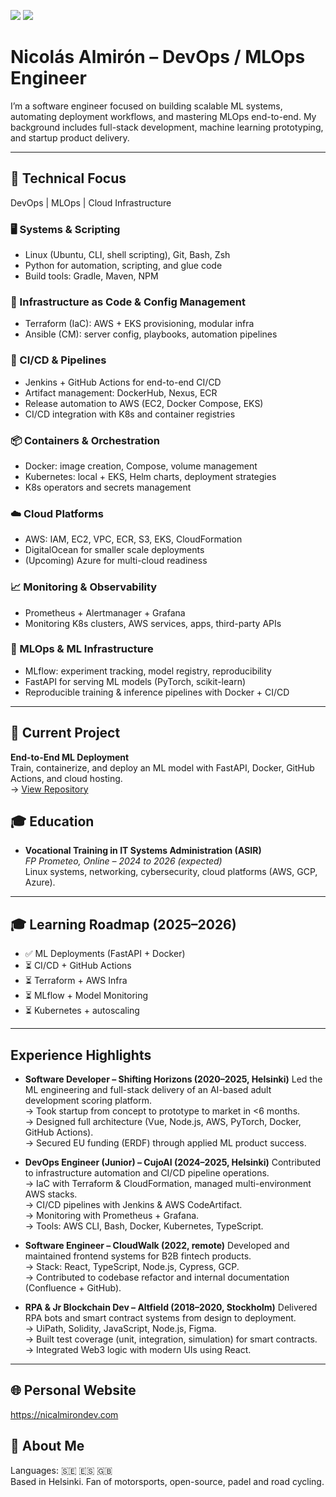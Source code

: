 [<img src="https://img.shields.io/badge/linkedin-%230077B5.svg?&style=for-the-badge&logo=linkedin&logoColor=white" />](https://www.linkedin.com/in/nicolas-a-a44196193/)
[<img src="https://img.shields.io/badge/Twitter-1DA1F2?style=for-the-badge&logo=twitter&logoColor=white" />](https://twitter.com/almironico)

# Nicolás Almirón – DevOps / MLOps Engineer

I’m a software engineer focused on building scalable ML systems, automating deployment workflows, and mastering MLOps end-to-end. My background includes full-stack development, machine learning prototyping, and startup product delivery.

---

## 🔧 Technical Focus

DevOps | MLOps | Cloud Infrastructure

### 🖥 Systems & Scripting
- Linux (Ubuntu, CLI, shell scripting), Git, Bash, Zsh
- Python for automation, scripting, and glue code
- Build tools: Gradle, Maven, NPM

### 🧱 Infrastructure as Code & Config Management
- Terraform (IaC): AWS + EKS provisioning, modular infra
- Ansible (CM): server config, playbooks, automation pipelines

### 🚀 CI/CD & Pipelines
- Jenkins + GitHub Actions for end-to-end CI/CD
- Artifact management: DockerHub, Nexus, ECR
- Release automation to AWS (EC2, Docker Compose, EKS)
- CI/CD integration with K8s and container registries

### 📦 Containers & Orchestration
- Docker: image creation, Compose, volume management
- Kubernetes: local + EKS, Helm charts, deployment strategies
- K8s operators and secrets management

### ☁️ Cloud Platforms
- AWS: IAM, EC2, VPC, ECR, S3, EKS, CloudFormation
- DigitalOcean for smaller scale deployments
- (Upcoming) Azure for multi-cloud readiness

### 📈 Monitoring & Observability
- Prometheus + Alertmanager + Grafana
- Monitoring K8s clusters, AWS services, apps, third-party APIs

### 🤖 MLOps & ML Infrastructure
- MLflow: experiment tracking, model registry, reproducibility
- FastAPI for serving ML models (PyTorch, scikit-learn)
- Reproducible training & inference pipelines with Docker + CI/CD

---

## 🧪 Current Project

**End-to-End ML Deployment**  
Train, containerize, and deploy an ML model with FastAPI, Docker, GitHub Actions, and cloud hosting.  
→  [View Repository](#soon)

## 🎓 Education

- **Vocational Training in IT Systems Administration (ASIR)**  
  *FP Prometeo, Online – 2024 to 2026 (expected)*  
  Linux systems, networking, cybersecurity, cloud platforms (AWS, GCP, Azure).

---



## 🎓 Learning Roadmap (2025–2026)

- ✅ ML Deployments (FastAPI + Docker)
- ⏳ CI/CD + GitHub Actions
- ⏳ Terraform + AWS Infra
- ⏳ MLflow + Model Monitoring
- ⏳ Kubernetes + autoscaling

---

## Experience Highlights

- **Software Developer – Shifting Horizons (2020–2025, Helsinki)**
  Led the ML engineering and full-stack delivery of an AI-based adult development scoring platform.  
  → Took startup from concept to prototype to market in <6 months.  
  → Designed full architecture (Vue, Node.js, AWS, PyTorch, Docker, GitHub Actions).  
  → Secured EU funding (ERDF) through applied ML product success.

- **DevOps Engineer (Junior) – CujoAI (2024–2025, Helsinki)**
  Contributed to infrastructure automation and CI/CD pipeline operations.  
  → IaC with Terraform & CloudFormation, managed multi-environment AWS stacks.  
  → CI/CD pipelines with Jenkins & AWS CodeArtifact.  
  → Monitoring with Prometheus + Grafana.  
  → Tools: AWS CLI, Bash, Docker, Kubernetes, TypeScript.
  
- **Software Engineer – CloudWalk (2022, remote)**
  Developed and maintained frontend systems for B2B fintech products.  
  → Stack: React, TypeScript, Node.js, Cypress, GCP.  
  → Contributed to codebase refactor and internal documentation (Confluence + GitHub).

- **RPA & Jr Blockchain Dev – Altfield (2018–2020, Stockholm)**
  Delivered RPA bots and smart contract systems from design to deployment.  
  → UiPath, Solidity, JavaScript, Node.js, Figma.  
  → Built test coverage (unit, integration, simulation) for smart contracts.  
  → Integrated Web3 logic with modern UIs using React.


---

## 🌐 Personal Website

https://nicalmirondev.com



## 🧍 About Me

Languages: 🇸🇪 🇪🇸 🇬🇧  
Based in Helsinki. Fan of motorsports, open-source, padel and road cycling.

